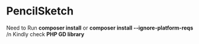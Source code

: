 # PencilSketch

 Need to Run **composer install** or **composer install --ignore-platform-reqs** /n
 Kindly check **PHP GD library**
